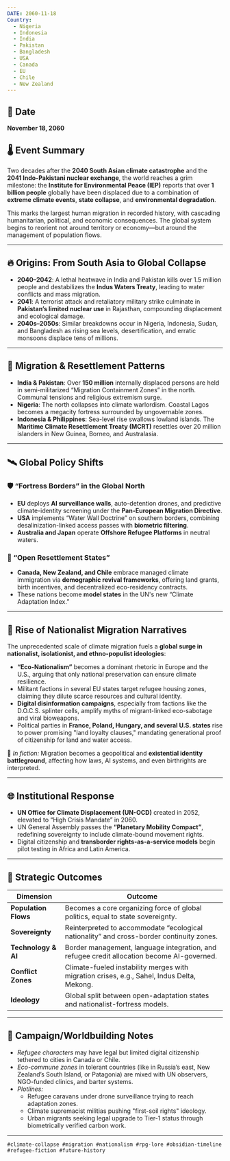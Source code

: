 ```yaml
---
DATE: 2060-11-18
Country:
  - Nigeria
  - Indonesia
  - India
  - Pakistan
  - Bangladesh
  - USA
  - Canada
  - EU
  - Chile
  - New Zealand
---
```

## 📅 Date
**November 18, 2060**

## 🌡️ Event Summary

Two decades after the **2040 South Asian climate catastrophe** and the **2041 Indo-Pakistani nuclear exchange**, the world reaches a grim milestone: the **Institute for Environmental Peace (IEP)** reports that over **1 billion people** globally have been displaced due to a combination of **extreme climate events**, **state collapse**, and **environmental degradation**.

This marks the largest human migration in recorded history, with cascading humanitarian, political, and economic consequences. The global system begins to reorient not around territory or economy—but around the management of population flows.

---

## 🔥 Origins: From South Asia to Global Collapse

- **2040–2042**: A lethal heatwave in India and Pakistan kills over 1.5 million people and destabilizes the **Indus Waters Treaty**, leading to water conflicts and mass migration.
- **2041**: A terrorist attack and retaliatory military strike culminate in **Pakistan’s limited nuclear use** in Rajasthan, compounding displacement and ecological damage.
- **2040s–2050s**: Similar breakdowns occur in Nigeria, Indonesia, Sudan, and Bangladesh as rising sea levels, desertification, and erratic monsoons displace tens of millions.

---

## 🧭 Migration & Resettlement Patterns

- **India & Pakistan**: Over **150 million** internally displaced persons are held in semi-militarized “Migration Containment Zones” in the north. Communal tensions and religious extremism surge.
- **Nigeria**: The north collapses into climate warlordism. Coastal Lagos becomes a megacity fortress surrounded by ungovernable zones.
- **Indonesia & Philippines**: Sea-level rise swallows lowland islands. The **Maritime Climate Resettlement Treaty (MCRT)** resettles over 20 million islanders in New Guinea, Borneo, and Australasia.

---

## 🛰️ Global Policy Shifts

### 🛡️ “Fortress Borders” in the Global North

- **EU** deploys **AI surveillance walls**, auto-detention drones, and predictive climate-identity screening under the **Pan-European Migration Directive**.
- **USA** implements “Water Wall Doctrine” on southern borders, combining desalinization-linked access passes with **biometric filtering**.
- **Australia and Japan** operate **Offshore Refugee Platforms** in neutral waters.

### 🌱 “Open Resettlement States”

- **Canada, New Zealand, and Chile** embrace managed climate immigration via **demographic revival frameworks**, offering land grants, birth incentives, and decentralized eco-residency contracts.
- These nations become **model states** in the UN's new “Climate Adaptation Index.”

---

## 🧨 Rise of Nationalist Migration Narratives

The unprecedented scale of climate migration fuels a **global surge in nationalist, isolationist, and ethno-populist ideologies**:

- **“Eco-Nationalism”** becomes a dominant rhetoric in Europe and the U.S., arguing that only national preservation can ensure climate resilience.
- Militant factions in several EU states target refugee housing zones, claiming they dilute scarce resources and cultural identity.
- **Digital disinformation campaigns**, especially from factions like the D.O.C.S. splinter cells, amplify myths of migrant-linked eco-sabotage and viral bioweapons.
- Political parties in **France, Poland, Hungary, and several U.S. states** rise to power promising "land loyalty clauses," mandating generational proof of citizenship for land and water access.

🧠 *In fiction:* Migration becomes a geopolitical and **existential identity battleground**, affecting how laws, AI systems, and even birthrights are interpreted.

---

## 🌐 Institutional Response

- **UN Office for Climate Displacement (UN-OCD)** created in 2052, elevated to “High Crisis Mandate” in 2060.
- UN General Assembly passes the **“Planetary Mobility Compact”**, redefining sovereignty to include climate-bound movement rights.
- Digital citizenship and **transborder rights-as-a-service models** begin pilot testing in Africa and Latin America.

---

## 🧠 Strategic Outcomes

| Dimension | Outcome |
|----------|---------|
| **Population Flows** | Becomes a core organizing force of global politics, equal to state sovereignty. |
| **Sovereignty** | Reinterpreted to accommodate “ecological nationality” and cross-border continuity zones. |
| **Technology & AI** | Border management, language integration, and refugee credit allocation become AI-governed. |
| **Conflict Zones** | Climate-fueled instability merges with migration crises, e.g., Sahel, Indus Delta, Mekong. |
| **Ideology** | Global split between open-adaptation states and nationalist-fortress models. |

---

## 📌 Campaign/Worldbuilding Notes

- *Refugee characters* may have legal but limited digital citizenship tethered to cities in Canada or Chile.
- *Eco-commune zones* in tolerant countries (like in Russia’s east, New Zealand’s South Island, or Patagonia) are mixed with UN observers, NGO-funded clinics, and barter systems.
- *Plotlines:*  
  - Refugee caravans under drone surveillance trying to reach adaptation zones.  
  - Climate supremacist militias pushing "first-soil rights" ideology.  
  - Urban migrants seeking legal upgrade to Tier-1 status through biometrically verified carbon work.

---

```tags
#climate-collapse #migration #nationalism #rpg-lore #obsidian-timeline #refugee-fiction #future-history

